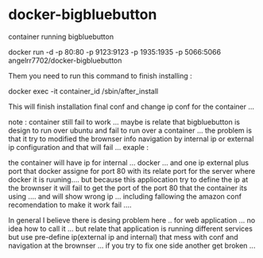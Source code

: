 docker-bigbluebutton
====================

container running bigbluebutton

 docker run -d -p 80:80 -p 9123:9123 -p 1935:1935 -p 5066:5066 angelrr7702/docker-bigbluebutton

Them you need to run this command to finish installing :

docker exec -it container_id /sbin/after_install

This will finish installation final conf and change ip conf for the container ...


note : container still fail to work ... maybe is relate that bigbluebutton is design to run over ubuntu and fail to run over a container ... the problem is that it try to modified the brownser info navigation by internal ip or external ip configuration and that will fail ... exaple :

the container will have ip for internal ... docker ... 
and one ip external plus port that docker assigne for port 80  with its relate port for the server where docker it is ruuning.... but because this appliocation try to define the ip at the brownser it will fail to get the port of the port 80 that the container its using .... and will show wrong ip ...  including fallowing the amazon conf recomendation to make it work fail .... 

In general I believe there is desing problem here .. for web application ... no idea how to call it ... but relate that application is running different services but use pre-define ip(external ip and internal) that mess with conf and navigation at the brownser ... if you try to fix one side another get broken ... 



